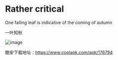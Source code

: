# Rather critical
  One falling leaf is indicative of the coming of autumn

  一叶知秋
  
  ![image](http://img.blog.csdn.net/20171229102459383?watermark/2/text/aHR0cDovL2Jsb2cuY3Nkbi5uZXQvaHVhbmdiaW4xMjM=/font/5a6L5L2T/fontsize/400/fill/I0JBQkFCMA==/dissolve/70/gravity/SouthEast)

  酷安下载地址：https://www.coolapk.com/apk/176794 
